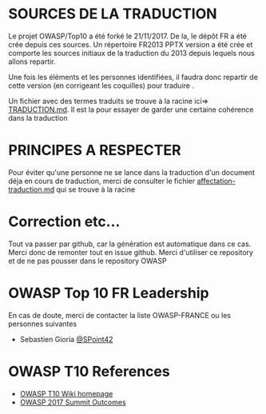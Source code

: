 # SOURCES DE LA TRADUCTION 
Le projet OWASP/Top10 a été forké le 21/11/2017. De la, le dépôt FR a été crée depuis ces sources.
Un répertoire FR2013 PPTX version a été crée et comporte les sources initiaux de la traduction du 2013 depuis lequels nous allons repartir.

Une fois les éléments et les personnes identifiées, il faudra donc repartir de cette version (en corrigeant les coquilles) pour traduire .

Un fichier avec des termes traduits se trouve à la racine ici=> [TRADUCTION.md](https://github.com/SPoint42/Top10/FR-2017-translation/TRADUCTION.md). Il est la pour essayer de garder une certaine cohérence dans la traduction


# PRINCIPES A RESPECTER
Pour éviter qu'une personne ne se lance dans la traduction d'un document déja en cours de traduction, merci de consulter le fichier [affectation-traduction.md](https://github.com/SPoint42/Top10/FR-2017-translation/affectation-traduction.md) qui se trouve à la racine 

# Correction etc...
Tout va passer par github, car la génération est automatique dans ce cas. Merci donc de remonter tout en issue github.
Merci d'utiliser ce repository et de ne pas pousser dans le repository OWASP 


# OWASP Top 10 FR Leadership

En cas de doute, merci de contacter la liste OWASP-FRANCE ou les personnes suivantes
* Sebastien Gioria [@SPoint42](https://github.com/Spoint42)

# OWASP T10 References
- [OWASP T10 Wiki homepage](https://www.owasp.org/index.php/Category:OWASP_Top_Ten_Project)
- [OWASP 2017 Summit Outcomes](https://owaspsummit.org/Outcomes/Owasp-Top-10-2017/Owasp-Top-10-2017.html)
